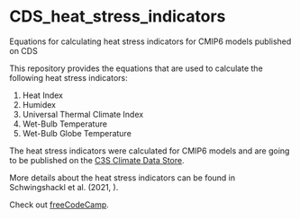 # CDS_heat_stress_indicators
Equations for calculating heat stress indicators for CMIP6 models published on CDS

This repository provides the equations that are used to calculate the following heat stress indicators:
<ol>
<li>Heat Index</li>
<li>Humidex</li>
<li>Universal Thermal Climate Index</li>
<li>Wet-Bulb Temperature</li>
<li>Wet-Bulb Globe Temperature</li>
</ol>

The heat stress indicators were calculated for CMIP6 models and are going to be published on the [C3S Climate Data Store](https://cds.climate.copernicus.eu).

More details about the heat stress indicators can be found in Schwingshackl et al. (2021, <a href="https://doi.org/10.1029/2020EF001885" target="_blank"></a>).

<p>Check out <a href="https://www.freecodecamp.org/" target="_blank" rel="noopener noreferrer">freeCodeCamp</a>.</p>
